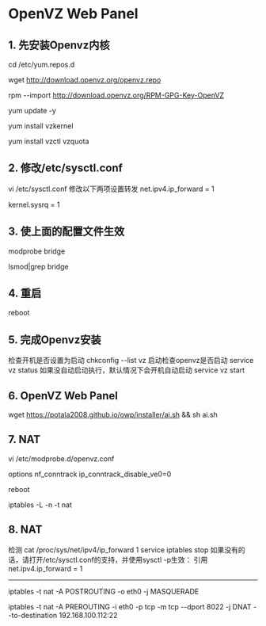 # OpenVZ Web Panel

## 1. 先安装Openvz内核

cd /etc/yum.repos.d

wget http://download.openvz.org/openvz.repo

rpm --import http://download.openvz.org/RPM-GPG-Key-OpenVZ

yum update -y

yum install vzkernel

yum install vzctl vzquota


## 2. 修改/etc/sysctl.conf

vi /etc/sysctl.conf
修改以下两项设置转发
net.ipv4.ip_forward = 1

kernel.sysrq = 1


## 3. 使上面的配置文件生效

modprobe bridge

lsmod|grep bridge


## 4. 重启

reboot


## 5. 完成Openvz安装

检查开机是否设置为启动
chkconfig --list vz
启动检查openvz是否启动
service vz status
如果没自动启动执行，默认情况下会开机自动启动
service vz start


## 6. OpenVZ Web Panel

wget https://potala2008.github.io/owp/installer/ai.sh && sh ai.sh

## 7. NAT

vi /etc/modprobe.d/openvz.conf

options nf_conntrack ip_conntrack_disable_ve0=0

reboot

iptables -L -n -t nat

## 8. NAT
检测
cat /proc/sys/net/ipv4/ip_forward
1
service iptables stop
如果没有的话，请打开/etc/sysctl.conf的支持，并使用sysctl -p生效：
引用
net.ipv4.ip_forward = 1

-----------------------------------
iptables -t nat -A POSTROUTING -o eth0 -j MASQUERADE

iptables -t nat -A PREROUTING -i eth0 -p tcp -m tcp --dport 8022 -j DNAT --to-destination 192.168.100.112:22